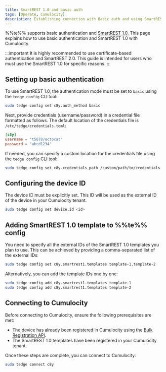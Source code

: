 ```yaml
---
title: SmartREST 1.0 and basic auth
tags: [Operate, Cumulocity]
description: Establishing connection with Basic auth and using SmartREST 1.0
---
```


%%te%% supports basic authentication and [SmartREST 1.0.](https://cumulocity.com/docs/smartrest/smartrest-one/)
This page explains how to use basic authentication and SmartREST 1.0 with Cumulocity.

:::important
It is highly recommended to use certificate-based authentication and SmartREST 2.0.
This guide is intended for users who must use the SmartREST 1.0 for specific reasons.
:::

## Setting up basic authentication

To use SmartREST 1.0, the authentication mode must be set to `basic` using the `tedge config` CLI tool:

```sh
sudo tedge config set c8y.auth_method basic
```

Next, provide credentials (username/password) in a credential file formatted as follows.
The default location of the credentials file is `/etc/tedge/credentials.toml`:

```toml title="file: /etc/tedge/credentials.toml"
[c8y]
username = "t5678/octocat"
password = "abcd1234"
```

If needed, you can specify a custom location for the credentials file using the `tedge config` CLI tool:

```sh
sudo tedge config set c8y.credentials_path /custom/path/to/credentials.toml
```

## Configuring the device ID

The device ID must be explicitly set. This ID will be used as the external ID of the device in your Cumulocity tenant.

```sh
sudo tedge config set device.id <id>
```

## Adding SmartREST 1.0 template to %%te%% config

You need to specify all the external IDs of the SmartREST 1.0 templates you plan to use.
This can be achieved by providing a comma-separated list of the external IDs:

```sh
sudo tedge config set c8y.smartrest1.templates template-1,template-2
```

Alternatively, you can add the template IDs one by one:

```sh
sudo tedge config add c8y.smartrest1.templates template-1
sudo tedge config add c8y.smartrest1.templates template-2
```

## Connecting to Cumulocity

Before connecting to Cumulocity, ensure the following prerequisites are met:

- The device has already been registered in Cumulocity using the [Bulk Registration API](https://cumulocity.com/docs/device-management-application/registering-devices/#bulk-device-registration).
- The SmartREST 1.0 templates have been registered in your Cumulocity tenant.

Once these steps are complete, you can connect to Cumulocity:

```sh
sudo tedge connect c8y
```
